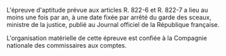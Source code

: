 L'épreuve d'aptitude prévue aux articles R. 822-6 et R. 822-7 a lieu au moins une fois par an, à une date fixée par arrêté du garde des sceaux, ministre de la justice, publié au Journal officiel de la République française. 


  

L'organisation matérielle de cette épreuve est confiée à la Compagnie nationale des commissaires aux comptes.

